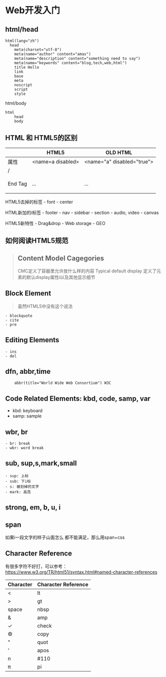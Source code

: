 # Web开发入门

## html/head

```
html(lang="zh")
  head
    meta(charset="utf-8")
    meta(name="author" content="amas")
    meta(name="description" content="something need to say")
    meta(name="keywords" content="blog,tech,web,html")
    title Hello
    link
    base
    meta
    noscript
    script
    style
```

html/body

```
html
	head
	body
```

## HTML 和 HTML5的区别

|      | HTML5             | OLD HTML |
| ---- | ----------------- | -------- |
| 属性 | <name=a disabled> | <name="a" disabled="true">    |
| / | <br>                  | </br>          |
| End Tag | <p>... | <p>...</p> |

HTML5去掉的标签
	- font
	- center

HTML新加的i标签
	- footer
	- nav
	- sidebar
	- section
	- audio, video
	- canvas

HTML5新特性
	- Drag&drop
	- Web storage
	- GEO

## 如何阅读HTML5规范
> ## Content Model Cagegories
> CMC定义了容器里允许放什么样的内容
> Typical default display
>  定义了元素的默认display属性i以及其他显示细节


## Block Element
> 虽然HTML5中没有这个说法

	- blockquote
	- cite
	- pre

## Editing Elements
	- ins
	- del

## dfn, abbr,time
```
	abbr(title="World Wide Web Consortium") W3C
```
## Code Related Elements: kbd, code, samp, var
 - kbd: keyboard
 - samp: sample

## wbr, br
	- br: break
	- wbr: word break

## sub, sup,s,mark,small
	- sup: 上标
	- sub: 下i标
	- s: 被划掉的文字 
	- mark: 高亮

## strong, em, b, u, i
## span
如果i一段文字的样子山面怎么 都不能满足，那么用span+css

## Character Reference
有很多字符不好打，可以参考： https://www.w3.org/TR/html51/syntax.html#named-character-references

|  Character    |       Character Reference       |
| ---- | ----------------- |
| < | lt |
| > | gt |
|space| nbsp |
|&| amp |
| ✓ | check |
| &copy; |copy|
| &quot; |quot|
|&apos;|apos|
|&#110;|#110|
|&pi;|pi|

